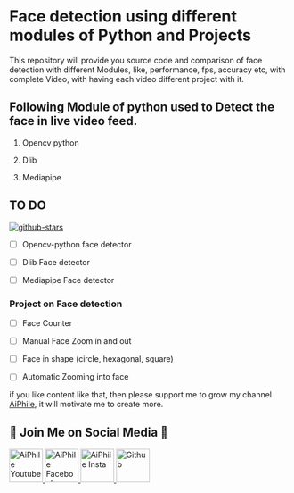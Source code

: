 # Face detection using different modules of Python and Projects

This repository will provide you source code and comparison of face detection with different Modules, like, performance, fps, accuracy etc, with complete Video, with having each video different project with it.

## Following Module of python used to Detect the face in live video feed.

1. Opencv python

2. Dlib

3. Mediapipe

## TO DO

[![github-stars](https://img.shields.io/github/stars/user/repo?style=social&logo=github)](https://github.com/Asadullah-Dal17/Face_Detection_Projects)

- [ ] Opencv-python face detector

- [ ] Dlib Face detector

- [ ] Mediapipe Face detector

### Project on Face detection

- [ ] Face Counter

- [ ] Manual Face Zoom in and out

- [ ] Face in shape (circle, hexagonal, square)

- [ ] Automatic Zooming into face

if you like content like that, then please support me to grow my channel [AiPhile](https://www.youtube.com/c/aiphile), it will motivate me to create more.

## :green_heart: Join Me on Social Media :green_heart:

<a href="https://www.youtube.com/c/aiphile"> <img alt="AiPhile Youtube" src="https://github.com/Asadullah-Dal17/Distance_measurement_using_single_camera/blob/main/icons/youtub-icon.svg"  width="60" height="60">
</a>
<a href="https://www.facebook.com/AIPhile17">
<img alt="AiPhile Facebook" src="https://github.com/Asadullah-Dal17/Distance_measurement_using_single_camera/blob/main/icons/facebook-icon.svg"  width="60" height="60">
</a>
<a href="https://www.instagram.com/aiphile17/"> <img alt="AiPhile Insta" src="https://github.com/Asadullah-Dal17/Distance_measurement_using_single_camera/blob/main/icons/instagram-icon.svg"  width="60" height="60">
</a>
<a href="https://github.com/Asadullah-Dal17"> <img alt="Github" src="https://github.com/Asadullah-Dal17/Distance_measurement_using_single_camera/blob/main/icons/github-icon.svg"  width="60" height="60">
</a>
